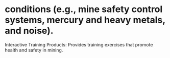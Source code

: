 # conditions (e.g., mine safety control systems, mercury and heavy metals, and noise).

Interactive Training Products: Provides training exercises that promote health and safety in mining.